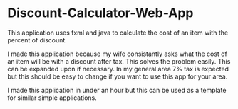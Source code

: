 # Discount-Calculator-Web-App
This application uses fxml and java to calculate the cost of an item with the percent of discount. 

I made this application because my wife consistantly asks what the cost of an item will be with a discount after tax. This solves the problem easily. This can be expanded upon if necessary. In my general area 7% tax is expected but this should be easy to change if you want to use this app for your area.

I made this application in under an hour but this can be used as a template for similar simple applications.

